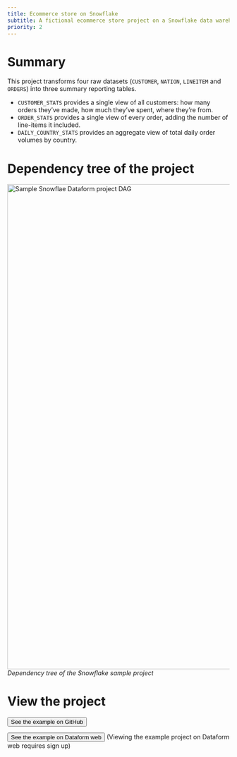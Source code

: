 ```yaml
---
title: Ecommerce store on Snowflake
subtitle: A fictional ecommerce store project on a Snowflake data warehouse
priority: 2
---
```


# Summary

This project transforms four raw datasets (`CUSTOMER`, `NATION`, `LINEITEM` and `ORDERS`) into three summary reporting tables.

- `CUSTOMER_STATS` provides a single view of all customers: how many orders they’ve made, how much they’ve spent, where they’re from.
- `ORDER_STATS` provides a single view of every order, adding the number of line-items it included.
- `DAILY_COUNTRY_STATS` provides an aggregate view of total daily order volumes by country.

# Dependency tree of the project

<img src="https://assets.dataform.co/docs/sample_projects/snowflake_sample_project_dag.png"  width="1100"  alt="Sample Snowflae Dataform project DAG" />
<em>Dependency tree of the Snowflake sample project</em>

# View the project

<a href="https://github.com/dataform-co/dataform-example-project-snowflake" target="_blank"><button>See the example on GitHub</button></a>

<a href="https://app.dataform.co/#/6478728478588928/overview" target="_blank"><button intent="primary">See the example on Dataform web</button></a> (Viewing the example project on Dataform web requires sign up)
